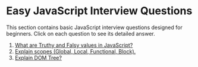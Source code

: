 # Easy JavaScript Interview Questions

This section contains basic JavaScript interview questions designed for beginners. Click on each question to see its detailed answer.

1. [What are Truthy and Falsy values in JavaScript?](Truthy-and-Falsy.md)
2. [Explain scopes (Global, Local, Functional, Block).](Explain-scopes.md)
3. [Explain DOM Tree?](Explain-DOM-Tree.md)